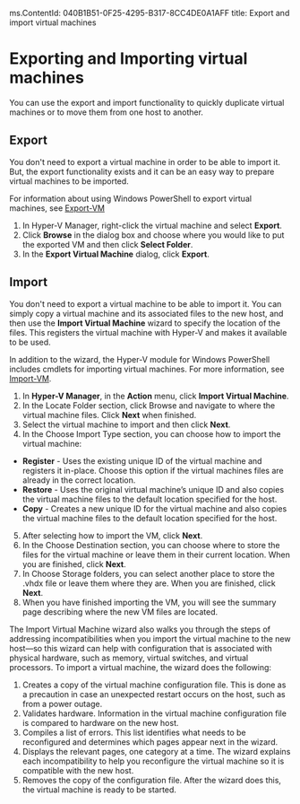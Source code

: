 ms.ContentId: 040B1B51-0F25-4295-B317-8CC4DE0A1AFF
title: Export and import virtual machines

# Exporting and Importing virtual machines #

You can use the export and import functionality to quickly duplicate virtual machines or to move them from one host to another.

## Export ##


You don't need to export a virtual machine in order to be able to import it. But, the export functionality exists and it can be an easy way to prepare virtual machines to be imported.

For information about using Windows PowerShell to export virtual machines, see [Export-VM](https://technet.microsoft.com/library/hh848491.aspx)


1. In Hyper-V Manager, right-click the virtual machine and select **Export**.
2. Click **Browse** in the dialog box and choose where you would like to put the exported VM and then click **Select Folder**.
3. In the **Export Virtual Machine** dialog, click **Export**.


## Import ##

You don't need to export a virtual machine to be able to import it. You can simply copy a virtual machine and its associated files to the new host, and then use the **Import Virtual Machine** wizard to specify the location of the files. This registers the virtual machine with Hyper-V and makes it available to be used.

In addition to the wizard, the Hyper-V module for Windows PowerShell includes cmdlets for importing virtual machines. For more information, see [Import-VM](https://technet.microsoft.com/library/hh848495.aspx).

1. In **Hyper-V Manager**, in the **Action** menu, click **Import Virtual Machine**.
2. In the Locate Folder section, click Browse and navigate to where the virtual machine files. Click **Next** when finished.
3. Select the virtual machine to import and then click **Next**.
4. In the Choose Import Type section, you can choose how to import the virtual machine:

  -  **Register** - Uses the existing unique ID of the virtual machine and registers it in-place. Choose this option if the virtual machines files are already in the correct location.
  - **Restore** - Uses the original virtual machine’s unique ID and also copies the virtual machine files to the default location specified for the host.
  - **Copy** - Creates a new unique ID for the virtual machine and also copies the virtual machine files to the default location specified for the host.

5. After selecting how to import the VM, click **Next**.
6. In the Choose Destination section, you can choose where to store the files for the virtual machine or leave them in their current location. When you are finished, click **Next**.
7. In Choose Storage folders, you can select another place to store the .vhdx file or leave them where they are. When you are finished, click **Next**.
8. When you have finished importing the VM, you will see the summary page describing where the new VM files are located.



The Import Virtual Machine wizard also walks you through the steps of addressing incompatibilities when you import the virtual machine to the new host—so this wizard can help with configuration that is associated with physical hardware, such as memory, virtual switches, and virtual processors. To import a virtual machine, the wizard does the following:

1. Creates a copy of the virtual machine configuration file. This is done as a precaution in case an unexpected restart occurs on the host, such as from a power outage.
2. Validates hardware. Information in the virtual machine configuration file is compared to hardware on the new host.
3. Compiles a list of errors. This list identifies what needs to be reconfigured and determines which pages appear next in the wizard.
4. Displays the relevant pages, one category at a time. The wizard explains each incompatibility to help you reconfigure the virtual machine so it is compatible with the new host.
5. Removes the copy of the configuration file. After the wizard does this, the virtual machine is ready to be started.
